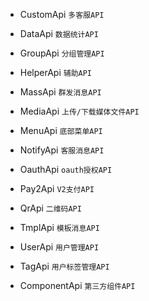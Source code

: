 * CustomApi `多客服API`

* DataApi `数据统计API`

* GroupApi `分组管理API`

* HelperApi `辅助API`

* MassApi `群发消息API`

* MediaApi `上传/下载媒体文件API`

* MenuApi `底部菜单API`

* NotifyApi `客服消息API`

* OauthApi `oauth授权API`

* Pay2Api `V2支付API`

* QrApi `二维码API`

* TmplApi `模板消息API`

* UserApi `用户管理API`

* TagApi `用户标签管理API`

* ComponentApi `第三方组件API`